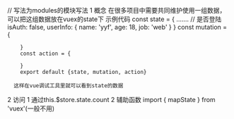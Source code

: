 // 写法为modules的模块写法
  1 概念
      在很多项目中需要共同维护使用一组数据，可以把这组数据放在vuex的state下
      示例代码
        const state = {
          .......
          // 是否登陆
          isAuth: false,
          userInfo: {
            name: 'yyf',
            age: 18,
            job: 'web'
          }
        }
        const mutation = {

        }
        const action = {

        }
        export default {state, mutation, action}

      这样在vue调试工具里就可以看到state的数据
  2 访问
    1  通过this.$store.state.count
    2 辅助函数 import { mapState } from 'vuex'(一般不用)